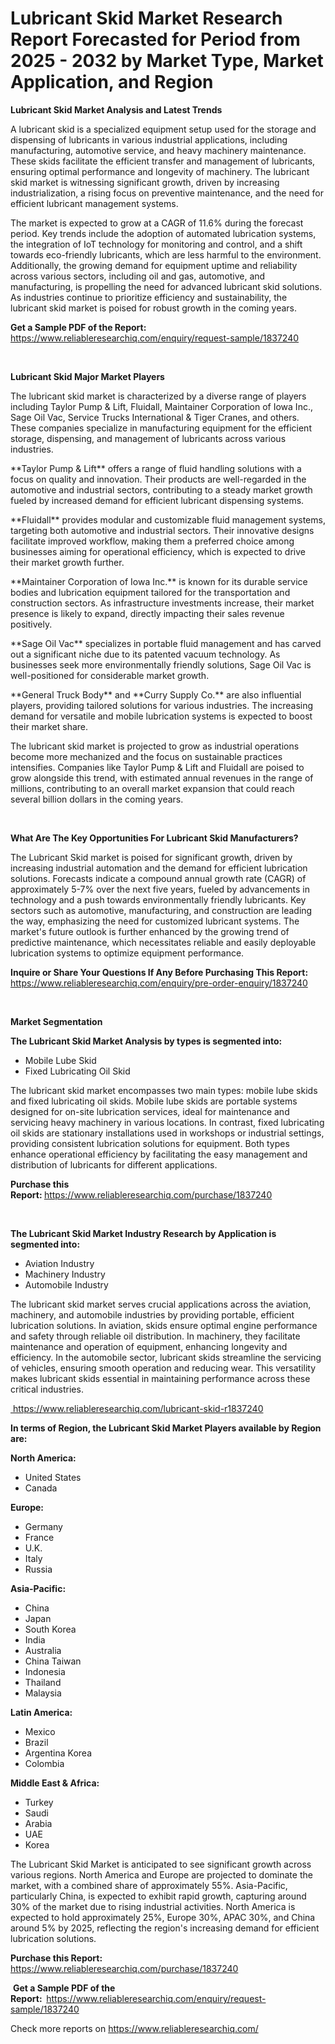<p><h1>Lubricant Skid Market Research Report Forecasted for Period from 2025 -  2032 by Market Type, Market Application, and Region</h1></p><p><strong>Lubricant Skid Market Analysis and Latest Trends</strong></p>
<p><p>A lubricant skid is a specialized equipment setup used for the storage and dispensing of lubricants in various industrial applications, including manufacturing, automotive service, and heavy machinery maintenance. These skids facilitate the efficient transfer and management of lubricants, ensuring optimal performance and longevity of machinery. The lubricant skid market is witnessing significant growth, driven by increasing industrialization, a rising focus on preventive maintenance, and the need for efficient lubricant management systems.</p><p>The market is expected to grow at a CAGR of 11.6% during the forecast period. Key trends include the adoption of automated lubrication systems, the integration of IoT technology for monitoring and control, and a shift towards eco-friendly lubricants, which are less harmful to the environment. Additionally, the growing demand for equipment uptime and reliability across various sectors, including oil and gas, automotive, and manufacturing, is propelling the need for advanced lubricant skid solutions. As industries continue to prioritize efficiency and sustainability, the lubricant skid market is poised for robust growth in the coming years.</p></p>
<p><strong>Get a Sample PDF of the Report:&nbsp;</strong> <a href="https://www.reliableresearchiq.com/enquiry/request-sample/1837240?utm_campaign=1082&utm_medium=2&utm_source=Github&utm_content=ia&utm_term=28022025&utm_id=lubricant-skid">https://www.reliableresearchiq.com/enquiry/request-sample/1837240</a></p>
<p>&nbsp;</p>
<p><strong>Lubricant Skid Major Market Players</strong></p>
<p><p>The lubricant skid market is characterized by a diverse range of players including Taylor Pump & Lift, Fluidall, Maintainer Corporation of Iowa Inc., Sage Oil Vac, Service Trucks International & Tiger Cranes, and others. These companies specialize in manufacturing equipment for the efficient storage, dispensing, and management of lubricants across various industries.</p><p>**Taylor Pump & Lift** offers a range of fluid handling solutions with a focus on quality and innovation. Their products are well-regarded in the automotive and industrial sectors, contributing to a steady market growth fueled by increased demand for efficient lubricant dispensing systems.</p><p>**Fluidall** provides modular and customizable fluid management systems, targeting both automotive and industrial sectors. Their innovative designs facilitate improved workflow, making them a preferred choice among businesses aiming for operational efficiency, which is expected to drive their market growth further.</p><p>**Maintainer Corporation of Iowa Inc.** is known for its durable service bodies and lubrication equipment tailored for the transportation and construction sectors. As infrastructure investments increase, their market presence is likely to expand, directly impacting their sales revenue positively.</p><p>**Sage Oil Vac** specializes in portable fluid management and has carved out a significant niche due to its patented vacuum technology. As businesses seek more environmentally friendly solutions, Sage Oil Vac is well-positioned for considerable market growth.</p><p>**General Truck Body** and **Curry Supply Co.** are also influential players, providing tailored solutions for various industries. The increasing demand for versatile and mobile lubrication systems is expected to boost their market share.</p><p>The lubricant skid market is projected to grow as industrial operations become more mechanized and the focus on sustainable practices intensifies. Companies like Taylor Pump & Lift and Fluidall are poised to grow alongside this trend, with estimated annual revenues in the range of millions, contributing to an overall market expansion that could reach several billion dollars in the coming years.</p></p>
<p>&nbsp;</p>
<p><strong>What Are The Key Opportunities For Lubricant Skid Manufacturers?</strong></p>
<p><p>The Lubricant Skid market is poised for significant growth, driven by increasing industrial automation and the demand for efficient lubrication solutions. Forecasts indicate a compound annual growth rate (CAGR) of approximately 5-7% over the next five years, fueled by advancements in technology and a push towards environmentally friendly lubricants. Key sectors such as automotive, manufacturing, and construction are leading the way, emphasizing the need for customized lubricant systems. The market's future outlook is further enhanced by the growing trend of predictive maintenance, which necessitates reliable and easily deployable lubrication systems to optimize equipment performance.</p></p>
<p><strong>Inquire or Share Your Questions If Any Before Purchasing This Report:</strong> <a href="https://www.reliableresearchiq.com/enquiry/pre-order-enquiry/1837240?utm_campaign=1082&utm_medium=2&utm_source=Github&utm_content=ia&utm_term=28022025&utm_id=lubricant-skid">https://www.reliableresearchiq.com/enquiry/pre-order-enquiry/1837240</a></p>
<p>&nbsp;</p>
<p><strong>Market Segmentation</strong></p>
<p><strong>The Lubricant Skid Market Analysis by types is segmented into:</strong></p>
<p><ul><li>Mobile Lube Skid</li><li>Fixed Lubricating Oil Skid</li></ul></p>
<p><p>The lubricant skid market encompasses two main types: mobile lube skids and fixed lubricating oil skids. Mobile lube skids are portable systems designed for on-site lubrication services, ideal for maintenance and servicing heavy machinery in various locations. In contrast, fixed lubricating oil skids are stationary installations used in workshops or industrial settings, providing consistent lubrication solutions for equipment. Both types enhance operational efficiency by facilitating the easy management and distribution of lubricants for different applications.</p></p>
<p><strong>Purchase this Report:&nbsp;</strong><a href="https://www.reliableresearchiq.com/purchase/1837240?utm_campaign=1082&utm_medium=2&utm_source=Github&utm_content=ia&utm_term=28022025&utm_id=lubricant-skid">https://www.reliableresearchiq.com/purchase/1837240</a></p>
<p>&nbsp;</p>
<p><strong>The Lubricant Skid Market Industry Research by Application is segmented into:</strong></p>
<p><ul><li>Aviation Industry</li><li>Machinery Industry</li><li>Automobile Industry</li></ul></p>
<p><p>The lubricant skid market serves crucial applications across the aviation, machinery, and automobile industries by providing portable, efficient lubrication solutions. In aviation, skids ensure optimal engine performance and safety through reliable oil distribution. In machinery, they facilitate maintenance and operation of equipment, enhancing longevity and efficiency. In the automobile sector, lubricant skids streamline the servicing of vehicles, ensuring smooth operation and reducing wear. This versatility makes lubricant skids essential in maintaining performance across these critical industries.</p></p>
<p><a href="https://www.reliableresearchiq.com/lubricant-skid-r1837240?utm_campaign=1082&utm_medium=2&utm_source=Github&utm_content=ia&utm_term=28022025&utm_id=lubricant-skid">&nbsp;https://www.reliableresearchiq.com/lubricant-skid-r1837240</a></p>
<p><strong>In terms of Region, the Lubricant Skid Market Players available by Region are:</strong></p>
<p>
    <p> <strong> North America: </strong>
        <ul>
            <li>United States</li>
            <li>Canada</li>
        </ul>
        </p> 
    <p> <strong> Europe: </strong>
        <ul>
            <li>Germany</li>
            <li>France</li>
            <li>U.K.</li>
            <li>Italy</li>
            <li>Russia</li>
        </ul>
        </p> 
    <p> <strong> Asia-Pacific: </strong>
        <ul>
            <li>China</li>
            <li>Japan</li>
            <li>South Korea</li>
            <li>India</li>
            <li>Australia</li>
            <li>China Taiwan</li>
            <li>Indonesia</li>
            <li>Thailand</li>
            <li>Malaysia</li>
        </ul>
        </p> 
    <p> <strong> Latin America: </strong>
        <ul>
            <li>Mexico</li>
            <li>Brazil</li>
            <li>Argentina Korea</li>
            <li>Colombia</li>
        </ul>
        </p> 
    <p> <strong> Middle East & Africa: </strong>
        <ul>
            <li>Turkey</li>
            <li>Saudi</li>
            <li>Arabia</li>
            <li>UAE</li>
            <li>Korea</li>
        </ul>
    </p>
    </p>
<p><p>The Lubricant Skid Market is anticipated to see significant growth across various regions. North America and Europe are projected to dominate the market, with a combined share of approximately 55%. Asia-Pacific, particularly China, is expected to exhibit rapid growth, capturing around 30% of the market due to rising industrial activities. North America is expected to hold approximately 25%, Europe 30%, APAC 30%, and China around 5% by 2025, reflecting the region's increasing demand for efficient lubrication solutions.</p></p>
<p><strong>Purchase this Report: </strong><a href="https://www.reliableresearchiq.com/purchase/1837240?utm_campaign=1082&utm_medium=2&utm_source=Github&utm_content=ia&utm_term=28022025&utm_id=lubricant-skid">https://www.reliableresearchiq.com/purchase/1837240</a></p>
<p>&nbsp;<strong>Get a Sample PDF of the Report:&nbsp;&nbsp;</strong><a href="https://www.reliableresearchiq.com/enquiry/request-sample/1837240?utm_campaign=1082&utm_medium=2&utm_source=Github&utm_content=ia&utm_term=28022025&utm_id=lubricant-skid">https://www.reliableresearchiq.com/enquiry/request-sample/1837240</a></p>
<p><strong></strong></p>
<p>Check more reports on <a href="https://www.reliableresearchiq.com/?utm_campaign=1082&utm_medium=2&utm_source=Github&utm_content=ia&utm_term=28022025&utm_id=lubricant-skid">https://www.reliableresearchiq.com/</a></p>